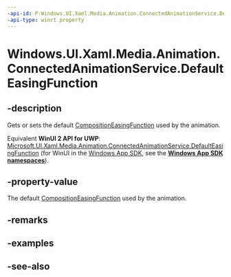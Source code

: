 ```yaml
---
-api-id: P:Windows.UI.Xaml.Media.Animation.ConnectedAnimationService.DefaultEasingFunction
-api-type: winrt property
---
```


<!-- Property syntax
public Windows.UI.Composition.CompositionEasingFunction DefaultEasingFunction { get;  set; }
-->

# Windows.UI.Xaml.Media.Animation.ConnectedAnimationService.DefaultEasingFunction

## -description
Gets or sets the default [CompositionEasingFunction](../windows.ui.composition/compositioneasingfunction.md) used by the animation.

Equivalent **WinUI 2 API for UWP**: [Microsoft.UI.Xaml.Media.Animation.ConnectedAnimationService.DefaultEasingFunction](/windows/winui/api/microsoft.ui.xaml.media.animation.connectedanimationservice.defaulteasingfunction) (for WinUI in the [Windows App SDK](/windows/apps/windows-app-sdk/), see the **[Windows App SDK namespaces](/windows/windows-app-sdk/api/winrt/)**).

## -property-value
The default [CompositionEasingFunction](../windows.ui.composition/compositioneasingfunction.md) used by the animation.

## -remarks

## -examples

## -see-also
